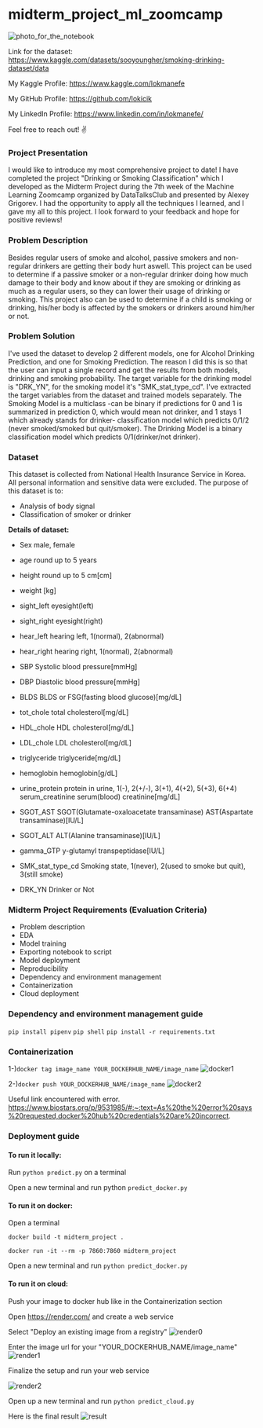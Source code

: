 # midterm_project_ml_zoomcamp
![photo_for_the_notebook](https://github.com/lokicik/midterm_project_ml_zoomcamp/assets/65876412/e0997525-0c58-4854-adf5-de30abf4c86c)

Link for the dataset: https://www.kaggle.com/datasets/sooyoungher/smoking-drinking-dataset/data

My Kaggle Profile: https://www.kaggle.com/lokmanefe

My GitHub Profile: https://github.com/lokicik

My LinkedIn Profile: https://www.linkedin.com/in/lokmanefe/

Feel free to reach out! ✌

### **Project Presentation**
I would like to introduce my most comprehensive project to date! I have completed the project "Drinking or Smoking Classification" which I developed as the Midterm Project during the 7th week of the Machine Learning Zoomcamp organized by DataTalksClub and presented by Alexey Grigorev. I had the opportunity to apply all the techniques I learned, and I gave my all to this project. I look forward to your feedback and hope for positive reviews!
### **Problem Description**
Besides regular users of smoke and alcohol, passive smokers and non-regular drinkers are getting their body hurt aswell. This project can be used to determine if a passive smoker or a non-regular drinker doing how much damage to their body and know about if they are smoking or drinking as much as a regular users, so they can lower their usage of drinking or smoking. This project also can be used to determine if a child is smoking or drinking, his/her body is affected by the smokers or drinkers around him/her or not.
### **Problem Solution**
I've used the dataset to develop 2 different models, one for Alcohol Drinking Prediction, and one for Smoking Prediction. The reason I did this is so that the user can input a single record and get the results from both models, drinking and smoking probability. The target variable for the drinking model is "DRK_YN",  for the smoking model it's "SMK_stat_type_cd". I've  extracted the target variables from the dataset and trained models separately. The Smoking Model is a multiclass -can be binary if predictions for 0 and 1 is summarized in prediction 0, which would mean not drinker, and 1 stays 1 which already stands for drinker- classification model which predicts 0/1/2 (never smoked/smoked but quit/smoker). The Drinking Model is a binary classification model which predicts 0/1(drinker/not drinker).

### **Dataset**
This dataset is collected from National Health Insurance Service in Korea. All personal information and sensitive data were excluded.
The purpose of this dataset is to:

*   Analysis of body signal
*   Classification of smoker or drinker

  
**Details of dataset:**

*   Sex	male, female
*   age	round up to 5 years
*   height	round up to 5 cm[cm]
*   weight	[kg]
*   sight_left	eyesight(left)
*   sight_right	eyesight(right)
*   hear_left	hearing left, 1(normal), 2(abnormal)
*   hear_right	hearing right, 1(normal), 2(abnormal)
*   SBP	Systolic blood pressure[mmHg]
*   DBP	Diastolic blood pressure[mmHg]
*   BLDS	BLDS or FSG(fasting blood glucose)[mg/dL]
*   tot_chole	total cholesterol[mg/dL]
*   HDL_chole	HDL cholesterol[mg/dL]
*   LDL_chole	LDL cholesterol[mg/dL]
*   triglyceride	triglyceride[mg/dL]
*   hemoglobin	hemoglobin[g/dL]
*   urine_protein	protein in urine, 1(-), 2(+/-), 3(+1), 4(+2), 5(+3), 6(+4)
serum_creatinine	serum(blood) creatinine[mg/dL]
*   SGOT_AST	SGOT(Glutamate-oxaloacetate transaminase) AST(Aspartate transaminase)[IU/L]
*   SGOT_ALT	ALT(Alanine transaminase)[IU/L]
*   gamma_GTP	y-glutamyl transpeptidase[IU/L]

*   SMK_stat_type_cd	Smoking state, 1(never), 2(used to smoke but quit), 3(still smoke)
*   DRK_YN	Drinker or Not

### **Midterm Project Requirements (Evaluation Criteria)**

* Problem description
* EDA
* Model training
* Exporting notebook to script
* Model deployment
* Reproducibility
* Dependency and environment management
* Containerization
* Cloud deployment


### **Dependency and environment management guide**

``pip install pipenv``
``pip shell``
``pip install -r requirements.txt``


### **Containerization**
1-)``docker tag image_name YOUR_DOCKERHUB_NAME/image_name``
![docker1](https://github.com/lokicik/midterm_project_ml_zoomcamp/assets/65876412/d2303b74-b71d-45f9-9d2d-e03ec7b1cc1c)


2-)``docker push YOUR_DOCKERHUB_NAME/image_name``
![docker2](https://github.com/lokicik/midterm_project_ml_zoomcamp/assets/65876412/a0bafe9c-24bd-484e-9111-36926d1007ed)


Useful link encountered with error.
https://www.biostars.org/p/9531985/#:~:text=As%20the%20error%20says%20requested,docker%20hub%20credentials%20are%20incorrect.

### **Deployment guide**
#### **To run it locally:**

Run ``python predict.py`` on a terminal

Open a new terminal and run python ``predict_docker.py``

#### **To run it on docker:**

Open a terminal

``docker build -t midterm_project .``

``docker run -it --rm -p 7860:7860 midterm_project``

Open a new terminal and run ``python predict_docker.py``

#### **To run it on cloud:**

Push your image to docker hub like in the Containerization section

Open https://render.com/ and create a web service

Select "Deploy an existing image from a registry"
![render0](https://github.com/lokicik/midterm_project_ml_zoomcamp/assets/65876412/e07f0a30-4aad-450e-8a77-7c82838c746e)

Enter the image url for your "YOUR_DOCKERHUB_NAME/image_name"
![render1](https://github.com/lokicik/midterm_project_ml_zoomcamp/assets/65876412/31f2479b-a562-4142-a2c0-89b0838ae5b0)

Finalize the setup and run your web service

![render2](https://github.com/lokicik/midterm_project_ml_zoomcamp/assets/65876412/b15fb9f9-ed32-4eb9-9078-cb2418db4eb9)

Open up a new terminal and run ``python predict_cloud.py``

Here is the final result
![result](https://github.com/lokicik/midterm_project_ml_zoomcamp/assets/65876412/c549dcbc-7c98-4bcf-9535-82ad628f8b9b)









